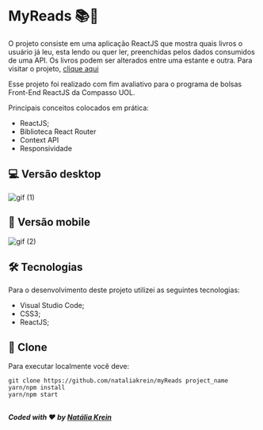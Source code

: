 # MyReads 📚🧡

O projeto consiste em uma aplicação ReactJS que mostra quais livros o usuário já leu, esta lendo ou quer ler, preenchidas pelos dados consumidos de uma API. Os livros podem ser alterados entre uma estante e outra. Para visitar o projeto, <a href="https://myreadsproject.netlify.app/">clique aqui</a>

Esse projeto foi realizado com fim avaliativo para o programa de bolsas Front-End ReactJS da Compasso UOL.

Principais conceitos colocados em prática:
<ul>
  <li>ReactJS;</li>
  <li>Biblioteca React Router</li>
  <li>Context API</li>
  <li>Responsividade</li>
</ul> 

## 💻 Versão desktop
![gif (1)](https://user-images.githubusercontent.com/75141156/135856594-7579ab14-a1a9-4c22-a884-0632ea3c12f3.gif)

## 📱 Versão mobile
![gif (2)](https://user-images.githubusercontent.com/75141156/135856703-1d5d8b7e-3fef-4fad-84e4-346fbac7e9b2.gif)

## 🛠 Tecnologias
Para o desenvolvimento deste projeto utilizei as seguintes tecnologias:
<ul>
  <li>Visual Studio Code;</li>
  <li>CSS3;</li>
  <li>ReactJS;</li>
</ul>

## 💾 Clone
Para executar localmente você deve:
```
git clone https://github.com/nataliakrein/myReads project_name
yarn/npm install
yarn/npm start
```

## 
##### Coded with ❤ by <a href="https://github.com/nataliakrein/">Natália Krein</a>






